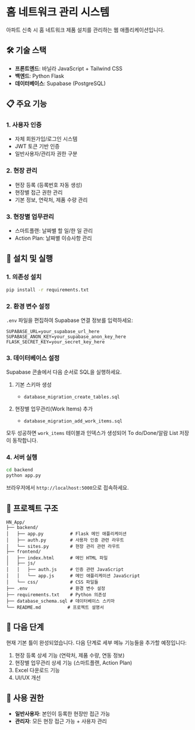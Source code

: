 # 홈 네트워크 관리 시스템

아파트 신축 시 홈 네트워크 제품 설치를 관리하는 웹 애플리케이션입니다.

## 🛠 기술 스택

- **프론트엔드**: 바닐라 JavaScript + Tailwind CSS
- **백엔드**: Python Flask
- **데이터베이스**: Supabase (PostgreSQL)

## 📋 주요 기능

### 1. 사용자 인증
- 자체 회원가입/로그인 시스템
- JWT 토큰 기반 인증
- 일반사용자/관리자 권한 구분

### 2. 현장 관리
- 현장 등록 (등록번호 자동 생성)
- 현장별 접근 권한 관리
- 기본 정보, 연락처, 제품 수량 관리

### 3. 현장별 업무관리
- 스마트플랜: 날짜별 할 일/한 일 관리
- Action Plan: 날짜별 이슈사항 관리

<!-- 현장별 전체조회 섹션은 기획에서 제외되었습니다. -->

## 🚀 설치 및 실행

### 1. 의존성 설치
```bash
pip install -r requirements.txt
```

### 2. 환경 변수 설정
`.env` 파일을 편집하여 Supabase 연결 정보를 입력하세요:
```
SUPABASE_URL=your_supabase_url_here
SUPABASE_ANON_KEY=your_supabase_anon_key_here
FLASK_SECRET_KEY=your_secret_key_here
```

### 3. 데이터베이스 설정
Supabase 콘솔에서 다음 순서로 SQL을 실행하세요.

1) 기본 스키마 생성
   - `database_migration_create_tables.sql`

2) 현장별 업무관리(Work Items) 추가
   - `database_migration_add_work_items.sql`

모두 성공하면 `work_items` 테이블과 인덱스가 생성되어 To do/Done/알람 List 저장이 동작합니다.

### 4. 서버 실행
```bash
cd backend
python app.py
```

브라우저에서 `http://localhost:5000`으로 접속하세요.

## 📁 프로젝트 구조

```
HN_App/
├── backend/
│   ├── app.py          # Flask 메인 애플리케이션
│   ├── auth.py         # 사용자 인증 관련 라우트
│   └── sites.py        # 현장 관리 관련 라우트
├── frontend/
│   ├── index.html      # 메인 HTML 파일
│   ├── js/
│   │   ├── auth.js     # 인증 관련 JavaScript
│   │   └── app.js      # 메인 애플리케이션 JavaScript
│   └── css/            # CSS 파일들
├── .env                # 환경 변수 설정
├── requirements.txt    # Python 의존성
├── database_schema.sql # 데이터베이스 스키마
└── README.md          # 프로젝트 설명서
```

## 🔧 다음 단계

현재 기본 틀이 완성되었습니다. 다음 단계로 세부 메뉴 기능들을 추가할 예정입니다:

1. 현장 등록 상세 기능 (연락처, 제품 수량, 연동 정보)
2. 현장별 업무관리 상세 기능 (스마트플랜, Action Plan)
3. Excel 다운로드 기능
5. UI/UX 개선

## 🎯 사용 권한

- **일반사용자**: 본인이 등록한 현장만 접근 가능
- **관리자**: 모든 현장 접근 가능 + 사용자 관리